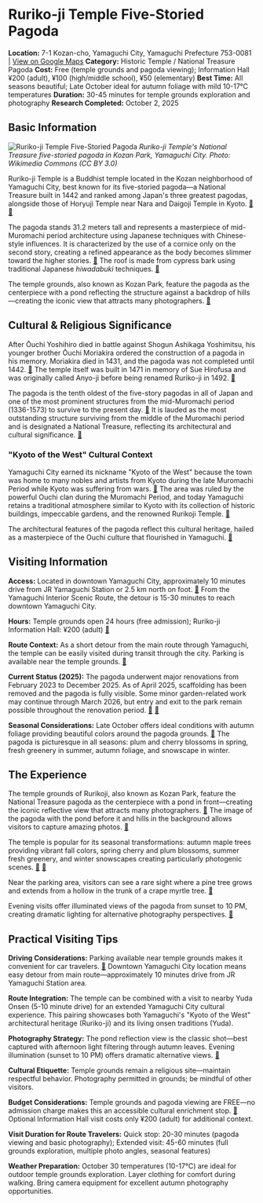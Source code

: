# Ruriko-ji Temple Five-Storied Pagoda

**Location:** 7-1 Kozan-cho, Yamaguchi City, Yamaguchi Prefecture 753-0081 | [View on Google Maps](https://maps.google.com/maps?q=34.185956,131.470649)
**Category:** Historic Temple / National Treasure Pagoda
**Cost:** Free (temple grounds and pagoda viewing); Information Hall ¥200 (adult), ¥100 (high/middle school), ¥50 (elementary)
**Best Time:** All seasons beautiful; Late October ideal for autumn foliage with mild 10-17°C temperatures
**Duration:** 30-45 minutes for temple grounds exploration and photography
**Research Completed:** October 2, 2025

## Basic Information

![Ruriko-ji Temple Five-Storied Pagoda](https://upload.wikimedia.org/wikipedia/commons/b/b9/140720_Ruriko-ji_Yamaguchi_Yamaguchi_pref_Japan02s3.jpg)
*Ruriko-ji Temple's National Treasure five-storied pagoda in Kozan Park, Yamaguchi City. Photo: Wikimedia Commons (CC BY 3.0)*

Ruriko-ji Temple is a Buddhist temple located in the Kozan neighborhood of Yamaguchi City, best known for its five-storied pagoda—a National Treasure built in 1442 and ranked among Japan's three greatest pagodas, alongside those of Horyuji Temple near Nara and Daigoji Temple in Kyoto. [🔗](https://en.wikipedia.org/wiki/Rurik%C5%8D-ji) [🔗](https://www.japan-guide.com/e/e6101.html)

The pagoda stands 31.2 meters tall and represents a masterpiece of mid-Muromachi period architecture using Japanese techniques with Chinese-style influences. It is characterized by the use of a cornice only on the second story, creating a refined appearance as the body becomes slimmer toward the higher stories. [🔗](https://en.wikipedia.org/wiki/Rurik%C5%8D-ji) The roof is made from cypress bark using traditional Japanese *hiwadabuki* techniques. [🔗](https://www.his-usa.com/destination-japan/yamaguchi/yamaguchi:_kyoto_of_the_west.html)

The temple grounds, also known as Kozan Park, feature the pagoda as the centerpiece with a pond reflecting the structure against a backdrop of hills—creating the iconic view that attracts many photographers. [🔗](https://www.japan.travel/en/spot/177/)

## Cultural & Religious Significance

After Ōuchi Yoshihiro died in battle against Shogun Ashikaga Yoshimitsu, his younger brother Ōuchi Moriakira ordered the construction of a pagoda in his memory. Moriakira died in 1431, and the pagoda was not completed until 1442. [🔗](https://www.ana.co.jp/en/us/japan-travel-planner/yamaguchi/0000010.html) The temple itself was built in 1471 in memory of Sue Hirofusa and was originally called Anyo-ji before being renamed Ruriko-ji in 1492. [🔗](https://www.japan-guide.com/e/e6101.html)

The pagoda is the tenth oldest of the five-story pagodas in all of Japan and one of the most prominent structures from the mid-Muromachi period (1336-1573) to survive to the present day. [🔗](https://en.wikipedia.org/wiki/Rurik%C5%8D-ji) It is lauded as the most outstanding structure surviving from the middle of the Muromachi period and is designated a National Treasure, reflecting its architectural and cultural significance. [🔗](https://www.japan-experience.com/all-about-japan/hiroshima/attractions-excursions/ruriko-ji-temple-yamaguchi)

### "Kyoto of the West" Cultural Context

Yamaguchi City earned its nickname "Kyoto of the West" because the town was home to many nobles and artists from Kyoto during the late Muromachi Period while Kyoto was suffering from wars. [🔗](https://www.his-usa.com/destination-japan/yamaguchi/yamaguchi:_kyoto_of_the_west.html) The area was ruled by the powerful Ouchi clan during the Muromachi Period, and today Yamaguchi retains a traditional atmosphere similar to Kyoto with its collection of historic buildings, impeccable gardens, and the renowned Rurikoji Temple. [🔗](https://www.his-usa.com/destination-japan/yamaguchi/yamaguchi:_kyoto_of_the_west.html)

The architectural features of the pagoda reflect this cultural heritage, hailed as a masterpiece of the Ouchi culture that flourished in Yamaguchi. [🔗](https://www.his-usa.com/destination-japan/yamaguchi/yamaguchi:_kyoto_of_the_west.html)

## Visiting Information

**Access:** Located in downtown Yamaguchi City, approximately 10 minutes drive from JR Yamaguchi Station or 2.5 km north on foot. [🔗](https://www.japan-guide.com/e/e6101.html) From the Yamaguchi Interior Scenic Route, the detour is 15-30 minutes to reach downtown Yamaguchi City.

**Hours:** Temple grounds open 24 hours (free admission); Ruriko-ji Information Hall: ¥200 (adult) [🔗](https://www.japan-guide.com/e/e6101.html)

**Route Context:** As a short detour from the main route through Yamaguchi, the temple can be easily visited during transit through the city. Parking is available near the temple grounds. [🔗](https://www.japan-guide.com/e/e6101.html)

**Current Status (2025):** The pagoda underwent major renovations from February 2023 to December 2025. As of April 2025, scaffolding has been removed and the pagoda is fully visible. Some minor garden-related work may continue through March 2026, but entry and exit to the park remain possible throughout the renovation period. [🔗](https://www.japan-guide.com/e/e6101.html) [🔗](https://yamaguchi-city.jp/kozantop/restoration-en.html)

**Seasonal Considerations:** Late October offers ideal conditions with autumn foliage providing beautiful colors around the pagoda grounds. [🔗](https://www.ana.co.jp/en/us/japan-travel-planner/yamaguchi/0000010.html) The pagoda is picturesque in all seasons: plum and cherry blossoms in spring, fresh greenery in summer, autumn foliage, and snowscape in winter.

## The Experience

The temple grounds of Rurikoji, also known as Kozan Park, feature the National Treasure pagoda as the centerpiece with a pond in front—creating the iconic reflective view that attracts many photographers. [🔗](https://www.japan.travel/en/spot/177/) The image of the pagoda with the pond before it and hills in the background allows visitors to capture amazing photos. [🔗](https://www.tripadvisor.com/Attraction_Review-g298142-d1382579-Reviews-Ruriko_Temple_Five_Story_Pagoda-Yamaguchi_Yamaguchi_Prefecture_Chugoku.html)

The temple is popular for its seasonal transformations: autumn maple trees providing vibrant fall colors, spring cherry and plum blossoms, summer fresh greenery, and winter snowscapes creating particularly photogenic scenes. [🔗](https://www.ana.co.jp/en/us/japan-travel-planner/yamaguchi/0000010.html) [🔗](https://www.tripadvisor.com/Attraction_Review-g298142-d1382579-Reviews-Ruriko_Temple_Five_Story_Pagoda-Yamaguchi_Yamaguchi_Prefecture_Chugoku.html)

Near the parking area, visitors can see a rare sight where a pine tree grows and extends from a hollow in the trunk of a crape myrtle tree. [🔗](https://www.japan-guide.com/e/e6101.html)

Evening visits offer illuminated views of the pagoda from sunset to 10 PM, creating dramatic lighting for alternative photography perspectives. [🔗](https://www.japan-guide.com/e/e6101.html)

## Practical Visiting Tips

**Driving Considerations:** Parking available near temple grounds makes it convenient for car travelers. [🔗](https://www.japan-guide.com/e/e6101.html) Downtown Yamaguchi City location means easy detour from main route—approximately 10 minutes drive from JR Yamaguchi Station area.

**Route Integration:** The temple can be combined with a visit to nearby Yuda Onsen (5-10 minute drive) for an extended Yamaguchi City cultural experience. This pairing showcases both Yamaguchi's "Kyoto of the West" architectural heritage (Ruriko-ji) and its living onsen traditions (Yuda).

**Photography Strategy:** The pond reflection view is the classic shot—best captured with afternoon light filtering through autumn leaves. Evening illumination (sunset to 10 PM) offers dramatic alternative views. [🔗](https://www.japan-guide.com/e/e6101.html)

**Cultural Etiquette:** Temple grounds remain a religious site—maintain respectful behavior. Photography permitted in grounds; be mindful of other visitors.

**Budget Considerations:** Temple grounds and pagoda viewing are FREE—no admission charge makes this an accessible cultural enrichment stop. [🔗](https://www.japan-guide.com/e/e6101.html) Optional Information Hall visit costs only ¥200 (adult) for additional context.

**Visit Duration for Route Travelers:** Quick stop: 20-30 minutes (pagoda viewing and basic photography); Extended visit: 45-60 minutes (full grounds exploration, multiple photo angles, seasonal features)

**Weather Preparation:** October 30 temperatures (10-17°C) are ideal for outdoor temple grounds exploration. Layer clothing for comfort during walking. Bring camera equipment for excellent autumn photography opportunities.
